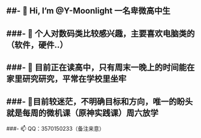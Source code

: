 ##- 👋 Hi, I’m @Y-Moonlight 一名卑微高中生
-----------------------------------------------
###- 👀 个人对数码类比较感兴趣，主要喜欢电脑类的（软件，硬件..）
-----------------------------------------------
###- 🌱 目前正在读高中，只有周末一晚上的时间能在家里研究研究，平常在学校里坐牢
-----------------------------------------------
###- 💞️目前较迷茫，不明确目标和方向，唯一的盼头就是每周的微机课（原神实践课）周六放学
-----------------------------------------------
###- 📫 QQ：3570150233（备注来意）

